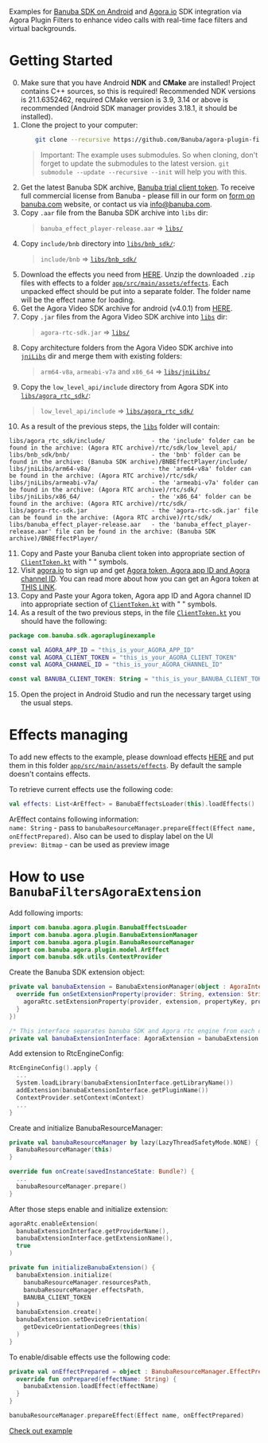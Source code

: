 Examples for [Banuba SDK on Android](https://docs.banuba.com/face-ar-sdk-v1/android/android_overview) and [Agora.io](https://www.agora.io/en/) SDK integration via Agora Plugin Filters to enhance video calls with real-time face filters and virtual backgrounds.

# Getting Started

0. Make sure that you have Android **NDK** and **CMake** are installed! Project contains C++ sources, so this is required! Recommended NDK versions is 21.1.6352462, required CMake version is 3.9, 3.14 or above is recommended (Android SDK manager provides 3.18.1, it should be installed).
1. Clone the project to your computer:
    ```sh
        git clone --recursive https://github.com/Banuba/agora-plugin-filters-android.git
    ```
    > Important: The example uses submodules. So when cloning, don't forget to update the submodules to the latest version.
    > `git submodule --update --recursive --init` will help you with this.
2. Get the latest Banuba SDK archive, [Banuba trial client token](https://www.banuba.com/facear-sdk/face-filters).
To receive full commercial license from Banuba - please fill in our form on [form on banuba.com](https://www.banuba.com/face-filters-sdk) website, or contact us via [info@banuba.com](mailto:info@banuba.com).
3. Copy `.aar` file from the Banuba SDK archive into `libs` dir:
   >`banuba_effect_player-release.aar` => [`libs/`](./libs)
4. Copy `include/bnb` directory into [`libs/bnb_sdk/`](./libs/bnb_sdk):
   >`include/bnb` => [`libs/bnb_sdk/`](./libs/bnb_sdk)
5. Download the effects you need from [HERE](https://docs.banuba.com/face-ar-sdk-v1/overview/demo_face_filters). Unzip the downloaded `.zip` files with effects to a folder [`app/src/main/assets/effects`](./app/src/main/assets/effects). Each unpacked effect should be put into a separate folder. The folder name will be the effect name for loading.
6. Get the Agora Video SDK archive for android (v4.0.1) from [HERE](https://download.agora.io/sdk/release/Agora_Native_SDK_for_Android_v4.0.1_FULL.zip).
7. Copy `.jar` files from the Agora Video SDK archive into [`libs`](./libs) dir:
   >`agora-rtc-sdk.jar` => [`libs/`](./libs)
8. Copy architecture folders from the Agora Video SDK archive into [`jniLibs`](./libs/jniLibs) dir and merge them with existing folders:
   >`arm64-v8a`, `armeabi-v7a` and `x86_64` => [`libs/jniLibs/`](./libs/jniLibs)
9. Copy the `low_level_api/include` directory from Agora SDK into [`libs/agora_rtc_sdk/`](./libs/agora_rtc_sdk/):
   >`low_level_api/include` => [`libs/agora_rtc_sdk/`](./libs/agora_rtc_sdk/)
10. As a result of the previous steps, the [`libs`](./libs) folder will contain:
```
libs/agora_rtc_sdk/include/             - the 'include' folder can be found in the archive: (Agora RTC archive)/rtc/sdk/low_level_api/
libs/bnb_sdk/bnb/                       - the 'bnb' folder can be found in the archive: (Banuba SDK archive)/BNBEffectPlayer/include/
libs/jniLibs/arm64-v8a/                 - the 'arm64-v8a' folder can be found in the archive: (Agora RTC archive)/rtc/sdk/
libs/jniLibs/armeabi-v7a/               - the 'armeabi-v7a' folder can be found in the archive: (Agora RTC archive)/rtc/sdk/
libs/jniLibs/x86_64/                    - the 'x86_64' folder can be found in the archive: (Agora RTC archive)/rtc/sdk/
libs/agora-rtc-sdk.jar                  - the 'agora-rtc-sdk.jar' file can be found in the archive: (Agora RTC archive)/rtc/sdk/
libs/banuba_effect_player-release.aar   - the 'banuba_effect_player-release.aar' file can be found in the archive: (Banuba SDK archive)/BNBEffectPlayer/
```
11. Copy and Paste your Banuba client token into appropriate section of [`ClientToken.kt`](./app/src/main/java/com/banuba/sdk/agorapluginexample/ClientToken.kt) with " " symbols.
12. Visit [agora.io](https://console.agora.io) to sign up and get [Agora token, Agora app ID and Agora channel ID](https://docs.agora.io/en/Agora%20Platform/channel_key?platform=Android). You can read more about how you can get an Agora token at [THIS LINK](https://docs.agora.io/en/Agora%20Platform/channel_key?platform=Android).
13. Copy and Paste your Agora token, Agora app ID and Agora channel ID into appropriate section of [`ClientToken.kt`](./app/src/main/java/com/banuba/sdk/agorapluginexample/ClientToken.kt) with " " symbols.
14. As a result of the two previous steps, in the file [`ClientToken.kt`](./app/src/main/java/com/banuba/sdk/agorapluginexample/ClientToken.kt) you should have the following:
```kotlin
package com.banuba.sdk.agorapluginexample

const val AGORA_APP_ID = "this_is_your_AGORA_APP_ID"
const val AGORA_CLIENT_TOKEN = "this_is_your_AGORA_CLIENT_TOKEN"
const val AGORA_CHANNEL_ID = "this_is_your_AGORA_CHANNEL_ID"

const val BANUBA_CLIENT_TOKEN: String = "this_is_your_BANUBA_CLIENT_TOKEN"
```
15. Open the project in Android Studio and run the necessary target using the usual steps.

# Effects managing

To add new effects to the example, please download effects [HERE](https://docs.banuba.com/face-ar-sdk-v1/overview/demo_face_filters) and put them in this folder [`app/src/main/assets/effects`](./app/src/main/assets/effects).
By default the sample doesn't contains effects.

To retrieve current effects use the following code:

```kotlin
val effects: List<ArEffect> = BanubaEffectsLoader(this).loadEffects()
```

ArEffect contains following information:\
`name: String` - pass to `banubaResourceManager.prepareEffect(Effect name, onEffectPrepared)`. Also can be used to display label on the UI\
`preview: Bitmap` - can be used as preview image

# How to use `BanubaFiltersAgoraExtension`

Add following imports:

```kotlin
import com.banuba.agora.plugin.BanubaEffectsLoader
import com.banuba.agora.plugin.BanubaExtensionManager
import com.banuba.agora.plugin.BanubaResourceManager
import com.banuba.agora.plugin.model.ArEffect
import com.banuba.sdk.utils.ContextProvider
```

Create the Banuba SDK extension object:

```kotlin
private val banubaExtension = BanubaExtensionManager(object : AgoraInterface {
  override fun onSetExtensionProperty(provider: String, extension: String, propertyKey: String, propertyValue: String) {
    agoraRtc.setExtensionProperty(provider, extension, propertyKey, propertyValue)
  }
})

/* This interface separates banuba SDK and Agora rtc engine from each other */
private val banubaExtensionInterface: AgoraExtension = banubaExtension
```

Add extension to RtcEngineConfig:

```kotlin
RtcEngineConfig().apply {
  ...
  System.loadLibrary(banubaExtensionInterface.getLibraryName())
  addExtension(banubaExtensionInterface.getPluginName())
  ContextProvider.setContext(mContext)
  ...
}
```

Create and initialize BanubaResourceManager:

```kotlin
private val banubaResourceManager by lazy(LazyThreadSafetyMode.NONE) {
  BanubaResourceManager(this)
}
```

```kotlin
override fun onCreate(savedInstanceState: Bundle?) {
  ...
  banubaResourceManager.prepare()
}
```

After those steps enable and initialize extension:

```kotlin
agoraRtc.enableExtension(
  banubaExtensionInterface.getProviderName(),
  banubaExtensionInterface.getExtensionName(),
  true
)
```

```kotlin
private fun initializeBanubaExtension() {
  banubaExtension.initialize(
    banubaResourceManager.resourcesPath,
    banubaResourceManager.effectsPath,
    BANUBA_CLIENT_TOKEN
  )
  banubaExtension.create()
  banubaExtension.setDeviceOrientation(
    getDeviceOrientationDegrees(this)
  )
}
```

To enable/disable effects use the following code:

```kotlin
private val onEffectPrepared = object : BanubaResourceManager.EffectPreparedCallback {
  override fun onPrepared(effectName: String) {
    banubaExtension.loadEffect(effectName)
  }
}
```

```kotlin
banubaResourceManager.prepareEffect(Effect name, onEffectPrepared)
```

[Check out example](app/src/main/java/com/banuba/sdk/agorapluginexample/MainActivity.kt)

